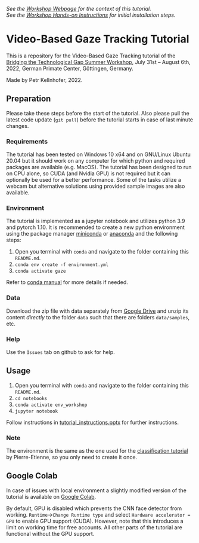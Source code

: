 *See the [Workshop Webpage](https://www.primate-cognition.eu/de/veranstaltungen/bridging-the-technological-gap-workshop.html) for the context of this tutorial.* <br>
*See the [Workshop Hands-on Instructions](https://www.primate-cognition.eu/de/veranstaltungen/bridging-the-technological-gap-workshop/hands-on-sessions) for initial installation steps.*

# Video-Based Gaze Tracking Tutorial

This is a repository for the Video-Based Gaze Tracking tutorial of the [Bridging the Technological Gap Summer Workshop](https://psychandneuro.duke.edu/opportunity/bridging-technological-gap-summer-workshop), July 31st – August 6th, 2022, German Primate Center, Göttingen, Germany.

Made by Petr Kellnhofer, 2022.

## Preparation

Please take these steps before the start of the tutorial. Also please pull the latest code update (`git pull`) before the tutorial starts in case of last minute changes.

### Requirements

The tutorial has been tested on Windows 10 x64 and on GNU/Linux Ubuntu 20.04 but it should work on any computer for which python and required packages are available (e.g. MacOS).
The tutorial has been designed to run on CPU alone, so CUDA (and Nvidia GPU) is not required but it can optionally be used for a better performance.
Some of the tasks utilize a webcam but alternative solutions using provided sample images are also available.

### Environment

The tutorial is implemented as a jupyter notebook and utilizes python 3.9 and pytorch 1.10. It is recommended to create a new python environment using the package manager [miniconda](https://docs.conda.io/en/latest/miniconda.html) or [anaconda](https://www.anaconda.com/) and the following steps:

1. Open you terminal with `conda` and navigate to the folder containing this `README.md`.
2. `conda env create -f environment.yml`
3. `conda activate gaze`

Refer to [conda manual](https://docs.conda.io/projects/conda/en/latest/user-guide/tasks/manage-environments.html) for more details if needed.

### Data

Download the zip file with data separately from [Google Drive](https://drive.google.com/file/d/1-1VIHfi4s_bxiRvk9-cKdlnl4DaF_YzM/view?usp=sharing) and unzip its content *directly* to the folder `data` such that there are folders `data/samples`, etc.

### Help

Use the `Issues` tab on github to ask for help.

## Usage

1. Open you terminal with `conda` and navigate to the folder containing this `README.md`.
2. `cd notebooks`
3. `conda activate env_workshop`
4. `jupyter notebook`

Follow instructions in [tutorial_instructions.pptx](https://github.com/erkil1452/gaze_workshop_public/blob/master/tutorial_instructions.pptx) for further instructions.

### Note

The environment is the same as the one used for the [classification tutorial](https://github.com/ccp-eva/tuto_classification) by Pierre-Etienne, so you only need to create it once.

## Google Colab

In case of issues with local environment a slightly modified version of the tutorial is available on [Google Colab](https://colab.research.google.com/drive/193dAJx_sDx1f6rO6_JtVmbyJzomxzYQY?usp=sharing). 

By default, GPU is disabled which prevents the CNN face detector from working. `Runtime`->`Change Runtime type` and select `Hardware accelerator = GPU` to enable GPU support (CUDA). However, note that this introduces a limit on working time for free accounts. All other parts of the tutorial are functional without the GPU support.